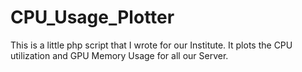 # CPU_Usage_Plotter
This is a little php script that I wrote for our Institute. It plots the CPU utilization and GPU Memory Usage for all our Server.
